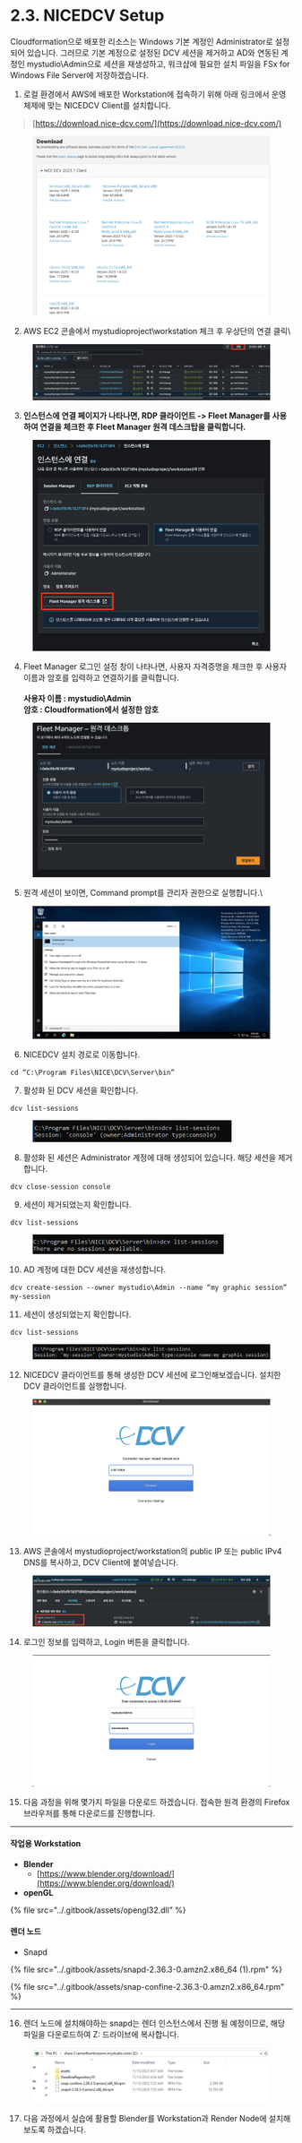 # 2.3. NICEDCV Setup

Cloudformation으로 배포한 리소스는 Windows 기본 계정인 Administrator로 설정되어 있습니다. 그러므로 기본 계정으로 설정된 DCV 세션을 제거하고 AD와 연동된 계정인 mystudio\Admin으로 세션을 재생성하고, 워크샵에 필요한 설치 파일을 FSx for Windows File Server에 저장하겠습니다.



1. 로컬 환경에서 AWS에 배포한 Workstation에 접속하기 위해 아래 링크에서 운영체제에 맞는 NICEDCV Client를 설치합니다.

> [https://download.nice-dcv.com/](https://download.nice-dcv.com/)

<figure><img src="../.gitbook/assets/image (7) (1).png" alt=""><figcaption></figcaption></figure>

2. AWS EC2 콘솔에서 mystudioproject\workstation 체크 후 우상단의 연결 클릭\


<figure><img src="../.gitbook/assets/image (29).png" alt=""><figcaption></figcaption></figure>

3. **인스턴스에 연결 페이지가 나타나면, RDP 클라이언트 -> Fleet Manager를 사용하여 연결을 체크한 후 Fleet Manager 원격 데스크탑을 클릭합니다.**

<figure><img src="../.gitbook/assets/image (1) (1) (1).png" alt=""><figcaption></figcaption></figure>

4. Fleet Manager 로그인 설정 창이 나타나면, 사용자 자격증명을 체크한 후 사용자 이름과 암호를 입력하고 연결하기를 클릭합니다.\
   \
   **사용자 이름 : mystudio\Admin**\
   **암호 : Cloudformation에서 설정한 암호**

<figure><img src="../.gitbook/assets/image (2) (1) (1).png" alt=""><figcaption></figcaption></figure>

5. 원격 세션이 보이면, Command prompt를 관리자 권한으로 실행합니다.\


<figure><img src="../.gitbook/assets/image (3) (1).png" alt=""><figcaption></figcaption></figure>

6. NICEDCV 설치 경로로 이동합니다.

```
cd “C:\Program Files\NICE\DCV\Server\bin”
```

7. 활성화 된 DCV 세션을 확인합니다.

```
dcv list-sessions
```

<figure><img src="../.gitbook/assets/image (4) (1).png" alt=""><figcaption></figcaption></figure>

8. 활성화 된 세션은 Administrator 계정에 대해 생성되어 있습니다. 해당 세션을 제거합니다.

```
dcv close-session console
```

9. 세션이 제거되었는지 확인합니다.

```
dcv list-sessions
```

<figure><img src="../.gitbook/assets/image (5) (1).png" alt=""><figcaption></figcaption></figure>

10. AD 계정에 대한 DCV 세션을 재생성합니다.

```
dcv create-session --owner mystudio\Admin --name “my graphic session” my-session
```

11. 세션이 생성되었는지 확인합니다.

```
dcv list-sessions
```

<figure><img src="../.gitbook/assets/image (6) (1).png" alt=""><figcaption></figcaption></figure>

12. NICEDCV 클라이언트를 통해 생성한 DCV 세션에 로그인해보겠습니다. 설치한 DCV 클라이언트를 실행합니다.

<figure><img src="../.gitbook/assets/image (9) (1).png" alt=""><figcaption></figcaption></figure>

13. AWS 콘솔에서 mystudioproject/workstation의 public IP 또는 public IPv4 DNS를 복사하고, DCV Client에 붙여넣습니다.

<figure><img src="../.gitbook/assets/image (8) (1).png" alt=""><figcaption></figcaption></figure>

14. 로그인 정보를 입력하고, Login 버튼을 클릭합니다.

<figure><img src="../.gitbook/assets/image (10) (1).png" alt=""><figcaption></figcaption></figure>

15. 다음 과정을 위해 몇가지 파일을 다운로드 하겠습니다. 접속한 원격 환경의 Firefox 브라우저를 통해 다운로드를 진행합니다.

***

#### **작업용 Workstation**

* **Blender**
  * &#x20;[https://www.blender.org/download/](https://www.blender.org/download/)
* **openGL**

{% file src="../.gitbook/assets/opengl32.dll" %}

#### 렌더 노드

* Snapd

{% file src="../.gitbook/assets/snapd-2.36.3-0.amzn2.x86_64 (1).rpm" %}

{% file src="../.gitbook/assets/snap-confine-2.36.3-0.amzn2.x86_64.rpm" %}

***



16. 렌더 노드에 설치해야하는 snapd는 렌더 인스턴스에서 진행 될 예정이므로, 해당 파일을 다운로드하여 Z: 드라이브에 복사합니다.

<figure><img src="../.gitbook/assets/image (2).png" alt=""><figcaption></figcaption></figure>

17. 다음 과정에서 실습에 활용할 Blender를 Workstation과 Render Node에 설치해보도록 하겠습니다.
